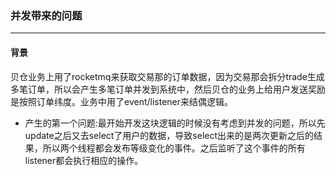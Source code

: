 ### 并发带来的问题
----

#### 背景
贝仓业务上用了rocketmq来获取交易那的订单数据，因为交易那会拆分trade生成多笔订单，所以会产生多笔订单并发到系统中，然后贝仓的业务上给用户发送奖励是按照订单纬度。业务中用了event/listener来结偶逻辑。

- 产生的第一个问题:最开始开发这块逻辑的时候没有考虑到并发的问题，所以先update之后又去select了用户的数据，导致select出来的是两次更新之后的结果，所以两个线程都会发布等级变化的事件。之后监听了这个事件的所有listener都会执行相应的操作。




